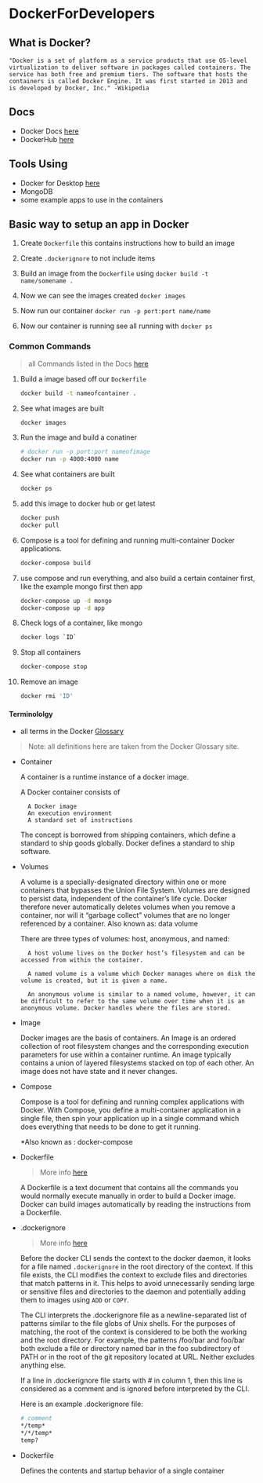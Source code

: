 # DockerForDevelopers

## What is Docker?

    "Docker is a set of platform as a service products that use OS-level virtualization to deliver software in packages called containers. The service has both free and premium tiers. The software that hosts the containers is called Docker Engine. It was first started in 2013 and is developed by Docker, Inc." -Wikipedia

## Docs

- Docker Docs [here](https://docs.docker.com/)
- DockerHub [here](https://hub.docker.com/)

## Tools Using

- Docker for Desktop [here](https://docker.com)
- MongoDB
- some example apps to use in the containers

## Basic way to setup an app in Docker

1. Create `Dockerfile` this contains instructions how to build an image

2. Create `.dockerignore` to not include items

3. Build an image from the `Dockerfile` using `docker build -t name/somename .`

4. Now we can see the images created `docker images`

5. Now run our container `docker run -p port:port name/name`

6. Now our container is running see all running with `docker ps`

### Common Commands

> all Commands listed in the Docs [here](https://docs.docker.com/engine/reference/commandline/docker/)

1. Build a image based off our `Dockerfile`

    ```sh
    docker build -t nameofcontainer .
    ```

2. See what images are built

    ```sh
    docker images
    ```

3. Run the image and build a conatiner

    ```sh
    # docker run -p port:port nameofimage
    docker run -p 4000:4000 name
    ```

4. See what containers are built

    ```sh
    docker ps
    ```

4. add this image to docker hub or get latest

    ```sh
    docker push
    docker pull
    ```

5. Compose is a tool for defining and running multi-container Docker applications.

    ```sh
    docker-compose build
    ```

6. use compose and run everything, and also build a certain container first, like the example mongo first then app

    ```sh
    docker-compose up -d mongo
    docker-compose up -d app
    ```

7. Check logs of a container, like mongo

    ```sh
    docker logs `ID`
    ```

8. Stop all containers

    ```sh
    docker-compose stop
    ```

9. Remove an image

    ```sh
    docker rmi 'ID'
    ```

#### Terminololgy

- all terms in the Docker [Glossary](https://docs.docker.com/glossary/)

> Note: all definitions here are taken from the Docker Glossary site.

- Container

    A container is a runtime instance of a docker image.

    A Docker container consists of

        A Docker image
        An execution environment
        A standard set of instructions

    The concept is borrowed from shipping containers, which define a standard to ship goods globally. Docker defines a standard to ship software.

- Volumes

    A volume is a specially-designated directory within one or more containers that bypasses the Union File System. Volumes are designed to persist data, independent of the container’s life cycle. Docker therefore never automatically deletes volumes when you remove a container, nor will it “garbage collect” volumes that are no longer referenced by a container. Also known as: data volume

    There are three types of volumes: host, anonymous, and named:

        A host volume lives on the Docker host’s filesystem and can be accessed from within the container.

        A named volume is a volume which Docker manages where on disk the volume is created, but it is given a name.

        An anonymous volume is similar to a named volume, however, it can be difficult to refer to the same volume over time when it is an anonymous volume. Docker handles where the files are stored.

- Image

    Docker images are the basis of containers. An Image is an ordered collection of root filesystem changes and the corresponding execution parameters for use within a container runtime. An image typically contains a union of layered filesystems stacked on top of each other. An image does not have state and it never changes.

- Compose

    Compose is a tool for defining and running complex applications with Docker. With Compose, you define a multi-container application in a single file, then spin your application up in a single command which does everything that needs to be done to get it running.

    *Also known as : docker-compose

- Dockerfile

    > More info [here](https://docs.docker.com/engine/reference/builder/)

    A Dockerfile is a text document that contains all the commands you would normally execute manually in order to build a Docker image. Docker can build images automatically by reading the instructions from a Dockerfile.

- .dockerignore

    > More info [here](https://docs.docker.com/engine/reference/builder/#dockerignore-file)

    Before the docker CLI sends the context to the docker daemon, it looks for a file named `.dockerignore` in the root directory of the context. If this file exists, the CLI modifies the context to exclude files and directories that match patterns in it. This helps to avoid unnecessarily sending large or sensitive files and directories to the daemon and potentially adding them to images using `ADD` or `COPY`.

    The CLI interprets the .dockerignore file as a newline-separated list of patterns similar to the file globs of Unix shells. For the purposes of matching, the root of the context is considered to be both the working and the root directory. For example, the patterns /foo/bar and foo/bar both exclude a file or directory named bar in the foo subdirectory of PATH or in the root of the git repository located at URL. Neither excludes anything else.

    If a line in .dockerignore file starts with # in column 1, then this line is considered as a comment and is ignored before interpreted by the CLI.

    Here is an example .dockerignore file:

    ```sh
    # comment
    */temp*
    */*/temp*
    temp?
    ```

- Dockerfile

    Defines the contents and startup behavior of a single container
